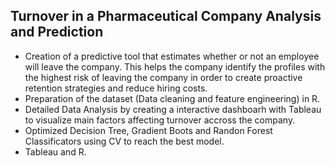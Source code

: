 ## Turnover in a Pharmaceutical Company Analysis and Prediction

* Creation of a predictive tool that estimates whether or not an employee will leave the company. This helps the company identify the profiles with the highest risk of leaving the company in order to create proactive retention strategies and reduce hiring costs.
* Preparation of the dataset (Data cleaning and feature engineering) in R.
* Detailed Data Analysis by creating a interactive dashboarh with Tableau to visualize main factors affecting turnover accross the company.
* Optimized Decision Tree, Gradient Boots and Randon Forest Classificators using CV to reach the best model.
* Tableau and R.
